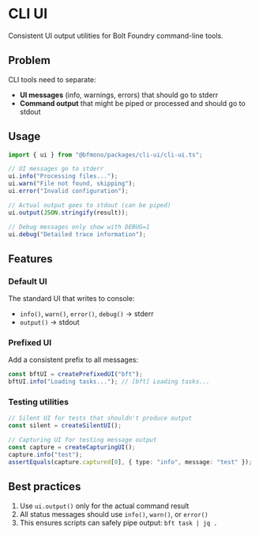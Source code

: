 # CLI UI

Consistent UI output utilities for Bolt Foundry command-line tools.

## Problem

CLI tools need to separate:

- **UI messages** (info, warnings, errors) that should go to stderr
- **Command output** that might be piped or processed and should go to stdout

## Usage

```typescript
import { ui } from "@bfmono/packages/cli-ui/cli-ui.ts";

// UI messages go to stderr
ui.info("Processing files...");
ui.warn("File not found, skipping");
ui.error("Invalid configuration");

// Actual output goes to stdout (can be piped)
ui.output(JSON.stringify(result));

// Debug messages only show with DEBUG=1
ui.debug("Detailed trace information");
```

## Features

### Default UI

The standard UI that writes to console:

- `info()`, `warn()`, `error()`, `debug()` → stderr
- `output()` → stdout

### Prefixed UI

Add a consistent prefix to all messages:

```typescript
const bftUI = createPrefixedUI("bft");
bftUI.info("Loading tasks..."); // [bft] Loading tasks...
```

### Testing utilities

```typescript
// Silent UI for tests that shouldn't produce output
const silent = createSilentUI();

// Capturing UI for testing message output
const capture = createCapturingUI();
capture.info("test");
assertEquals(capture.captured[0], { type: "info", message: "test" });
```

## Best practices

1. Use `ui.output()` only for the actual command result
2. All status messages should use `info()`, `warn()`, or `error()`
3. This ensures scripts can safely pipe output: `bft task | jq .`
